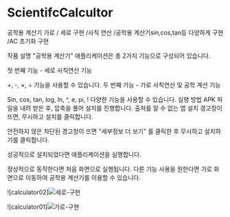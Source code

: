 # ScientifcCalcultor
공학용 계산기 가로 / 세로 구현 
/사칙 연산
/공학용 계산기sin,cos,tan등 다양하게 구현
/AC 초기화 구현 



작품 설명
"공학용 계산기" 애플리케이션은 총 2가지 기능으로 구성되어 있습니다.

첫 번째 기능 - 세로 사칙연산 기능

+, -, ×, ÷ 기능을 사용할 수 있습니다.
두 번째 기능 - 가로 사칙연산 및 공학 계산 기능

Sin, cos, tan, log, ln, ^, e, pi, ! 다양한 기능을 사용할 수 있습니다.
실행 방법
APK 파일을 내려 받은 후, 압축을 풀어 설치를 진행합니다.
출처를 알 수 없는 앱 설치 경고창이 뜨면, 무시하고 설치를 클릭합니다.

안전하지 않은 차단된 경고창이 뜨면 "세부정보 더 보기" 를 클릭한 후 무시하고 설치하기를 클릭합니다.

성공적으로 설치되었다면 애플리케이션을 실행합니다.

정상적으로 동작한다면 처음 화면으로 실행됩니다. 다른 기능 사용을 원한다면 가로 화면으로 이동하여 공학용 계산기를 이용할 수 있습니다.

![calculator02]![세로-구현](https://github.com/won1009/.scientifccalcultor/assets/132436084/6c707984-de96-465e-9b53-7f9a32d5571e)




![calculator01]![가로-구현](https://github.com/won1009/.scientifccalcultor/assets/132436084/810abe2d-0b24-4827-a5f5-b594fe379e8c)








